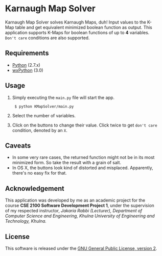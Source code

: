 # Karnaugh Map Solver
Karnaugh Map Solver solves Karnaugh Maps, duh! Input values to the K-Map table and get equivalent minimized boolean function as output. This application supports K-Maps for boolean functions of up to **4** variables. `Don't care` conditions are also supported.


## Requirements
+ [Python](http://python.org) (2.7.x)
+ [wxPython](http://wxpython.org) (3.0)

## Usage
1. Simply executing the `main.py` file will start the app.

		$ python KMapSolver/main.py
	
2. Select the number of variables.
3. Click on the buttons to change their value. Click twice to get `don't care` condition, denoted by an `X`.

## Caveats
+ In some very rare cases, the returned function might not be in its most minimized form. So take the result with a grain of salt.
+ In OS X, the buttons look kind of distorted and misplaced. Apparently, there's no easy fix for that.

## Acknowledgement
This application was developed by me as an academic project for the course **CSE 2100 Software Development Project 1**, under the supervision of my respected instructor, *Jakaria Rabbi (Lecturer), Department of Computer Science and Engineering, Khulna University of Engineering and Technology, Khulna.*

## License
This software is released under the [GNU General Public License, version 2](http://opensource.org/licenses/gpl-2.0.php).